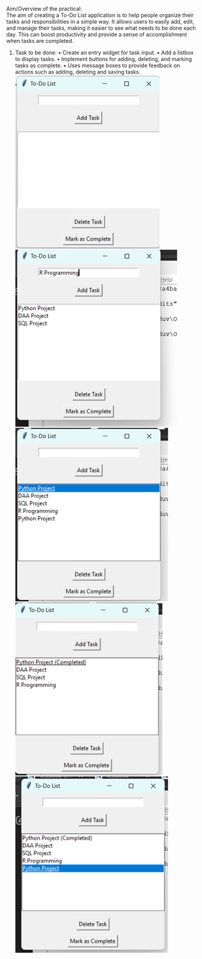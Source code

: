 Aim/Overview of the practical:  
The aim of creating a To-Do List application is to help people organize their tasks and responsibilities in a simple way. It allows users to easily add, edit, and manage their tasks, making it easier to see what needs to be done each day. This can boost productivity and provide a sense of accomplishment when tasks are completed.
1.	Task to be done:
•	Create an entry widget for task input.
•	Add a listbox to display tasks.
•	Implement buttons for adding, deleting, and marking tasks as complete.
•	Uses message boxes to provide feedback on actions such as adding, deleting and saving tasks.
![](output1.png)
![](output2.png)
![](output3.png)
![](output4.png)
![](output5.png)


